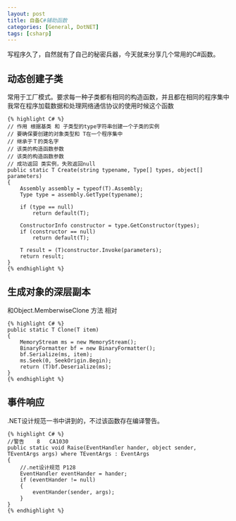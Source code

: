 ```yaml
---
layout: post
title: 自备C#辅助函数
categories: [General, DotNET]
tags: [csharp]
---
```


写程序久了，自然就有了自己的秘密兵器，今天就来分享几个常用的C#函数。

## 动态创建子类 ##

常用于工厂模式。要求每一种子类都有相同的构造函数，并且都在相同的程序集中
我常在程序加载数据和处理网络通信协议的使用时候这个函数

	{% highlight C# %}
    // 作用 根据基类 和 子类型的type字符串创建一个子类的实例        
    // 要确保要创建的对象类型和 T在一个程序集中       
    // 继承于Ｔ的类名字
    // 该类的构造函数参数       
    // 该类的构造函数参数       
    // 成功返回 类实例，失败返回null
    public static T Create(string typename, Type[] types, object[] parameters)
    {
        Assembly assembly = typeof(T).Assembly;
        Type type = assembly.GetType(typename);

        if (type == null)
            return default(T);

        ConstructorInfo constructor = type.GetConstructor(types);
        if (constructor == null)
            return default(T);

        T result = (T)constructor.Invoke(parameters);
        return result;
    }
    {% endhighlight %}

## 生成对象的深层副本 ##
和Object.MemberwiseClone 方法 相对

	{% highlight C# %}
	public static T Clone(T item)       
	{
	    MemoryStream ms = new MemoryStream();            
	    BinaryFormatter bf = new BinaryFormatter();
	    bf.Serialize(ms, item);
	    ms.Seek(0, SeekOrigin.Begin);
	    return (T)bf.Deserialize(ms);
	}
	{% endhighlight %}


## 事件响应 ##
.NET设计规范一书中讲到的，不过该函数存在编译警告。

	{% highlight C# %}
	//警告    8   CA1030
	public static void Raise(EventHandler hander, object sender, TEventArgs args) where TEventArgs : EventArgs
	{
	    //.net设计规范 P128
	    EventHandler eventHander = hander;
	    if (eventHander != null)
	    {
	        eventHander(sender, args);
	    }
	}
	{% endhighlight %}